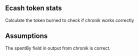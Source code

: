 ## Ecash token stats
Calculate the token burned to check if chronik works correctly

## Assumptions
The spentBy field in output from chronik is correct.
